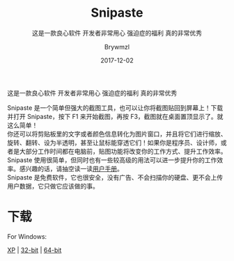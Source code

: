 ﻿---
layout:     post
title:      Snipaste
subtitle:   这是一款良心软件 开发者非常用心 强迫症的福利 真的非常优秀
date:       2017-12-02
author:     Brywmzl
header-img: img/Snipaste/Snipaste_2017-12-02_09-51-49.jpg
catalog: true
tags: [截屏工具]

---
这是一款良心软件 开发者非常用心 强迫症的福利 真的非常优秀

<!--more-->

Snipaste 是一个简单但强大的截图工具，也可以让你将截图贴回到屏幕上！下载并打开 Snipaste，按下 F1 来开始截图，再按 F3，截图就在桌面置顶显示了。就这么简单！  
你还可以将剪贴板里的文字或者颜色信息转化为图片窗口，并且将它们进行缩放、旋转、翻转、设为半透明，甚至让鼠标能穿透它们！如果你是程序员、设计师，或者是大部分工作时间都在电脑前，贴图功能将改变你的工作方式、提升工作效率。  
Snipaste 使用很简单，但同时也有一些较高级的用法可以进一步提升你的工作效率。感兴趣的话，请抽空读一读[用户手册](https://docs.snipaste.com/#/zh-cn/)。  
Snipaste 是免费软件，它也很安全，没有广告、不会扫描你的硬盘、更不会上传用户数据，它只做它应该做的事。

# 下载  

For Windows:  

[XP](https://dl.snipaste.com/win-xp) | [32-bit](https://dl.snipaste.com/win-x86) | [64-bit](https://dl.snipaste.com/win-x64)